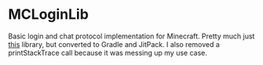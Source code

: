 # MCLoginLib
Basic login and chat protocol implementation for Minecraft.
Pretty much just [this](https://github.com/Defective4/Another-Minecraft-Chat-Client) library, but converted to Gradle and JitPack.
I also removed a printStackTrace call because it was messing up my use case.